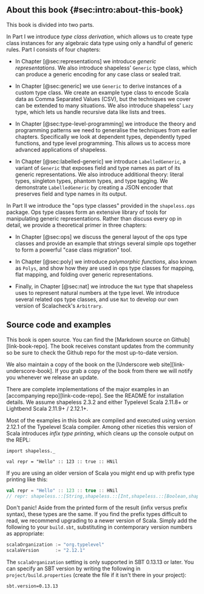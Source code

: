 ## About this book {#sec:intro:about-this-book}

This book is divided into two parts.

In Part I we introduce *type class derivation*,
which allows us to create type class instances
for any algebraic data type
using only a handful of generic rules.
Part I consists of four chapters:

  - In Chapter [@sec:representations]
    we introduce *generic representations*.
    We also introduce shapeless' `Generic` type class,
    which can produce a generic encoding
    for any case class or sealed trait.

  - In Chapter [@sec:generic] we use `Generic`
    to derive instances of a custom type class.
    We create an example type class
    to encode Scala data as
    Comma Separated Values (CSV),
    but the techniques we cover
    can be extended to many situations.
    We also introduce shapeless' `Lazy` type,
    which lets us handle recursive data like lists and trees.

  - In Chapter [@sec:type-level-programming]
    we introduce the theory and programming patterns we need
    to generalise the techniques from earlier chapters.
    Specifically we look at dependent types,
    dependently typed functions,
    and type level programming.
    This allows us to access
    more advanced applications of shapeless.

  - In Chapter [@sec:labelled-generic] we introduce `LabelledGeneric`,
    a variant of `Generic` that exposes field and type names
    as part of its generic representations.
    We also introduce additional theory:
    literal types, singleton types, phantom types, and type tagging.
    We demonstrate `LabelledGeneric` by creating
    a JSON encoder that preserves field and type names in its output.

In Part II we introduce the "ops type classes"
provided in the `shapeless.ops` package.
Ops type classes form an extensive library of tools
for manipulating generic representations.
Rather than discuss every op in detail,
we provide a theoretical primer in three chapters:

  - In Chapter [@sec:ops] we discuss
    the general layout of the ops type classes
    and provide an example
    that strings several simple ops together
    to form a powerful "case class migration" tool.

  - In Chapter [@sec:poly] we introduce
    *polymorphic functions*,
    also known as `Polys`,
    and show how they are used in
    ops type classes for mapping,
    flat mapping, and folding
    over generic representations.

  - Finally, in Chapter [@sec:nat] we introduce
    the `Nat` type that shapeless uses
    to represent natural numbers at the type level.
    We introduce several related ops type classes,
    and use `Nat` to develop
    our own version of Scalacheck's `Arbitrary`.

## Source code and examples

This book is open source.
You can find the [Markdown source on Github][link-book-repo].
The book receives constant updates from the community
so be sure to check the Github repo
for the most up-to-date version.

We also maintain a copy of the book
on the [Underscore web site][link-underscore-book].
If you grab a copy of the book from there
we will notify you whenever we release an update.

There are complete implementations of
the major examples in an [accompanying repo][link-code-repo].
See the README for installation details.
We assume shapeless 2.3.2 and either
Typelevel Scala 2.11.8+ or
Lightbend Scala 2.11.9+ / 2.12.1+.

Most of the examples in this book
are compiled and executed using
version 2.12.1 of the Typelevel Scala compiler.
Among other niceties
this version of Scala introduces *infix type printing*,
which cleans up the console output on the REPL:

```tut:book:invisible
import shapeless._
```

```tut:book
val repr = "Hello" :: 123 :: true :: HNil
```

If you are using an older version of Scala
you might end up with prefix type printing like this:

```scala
val repr = "Hello" :: 123 :: true :: HNil
// repr: shapeless.::[String,shapeless.::[Int,shapeless.::[Boolean,shapeless.HNil]]] = "Hello" :: 123 :: true :: HNil
```

Don't panic!
Aside from the printed form of the result
(infix versus prefix syntax),
these types are the same.
If you find the prefix types difficult to read,
we recommend upgrading to a newer version of Scala.
Simply add the following to your `build.sbt`,
substituting in contemporary version numbers as appropriate:

```scala
scalaOrganization := "org.typelevel"
scalaVersion      := "2.12.1"
```

The `scalaOrganization` setting
is only supported in SBT 0.13.13 or later.
You can specify an SBT version
by writing the following in `project/build.properties`
(create the file if it isn't there in your project):

```
sbt.version=0.13.13
```
